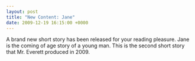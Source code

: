 ```yaml
---
layout: post
title: "New Content: Jane"
date: 2009-12-19 16:15:00 +0000
---
```

A brand new short story has been released for your reading pleasure. Jane is the coming of age story of a young man. This is the second short story that Mr. Everett produced in 2009.
